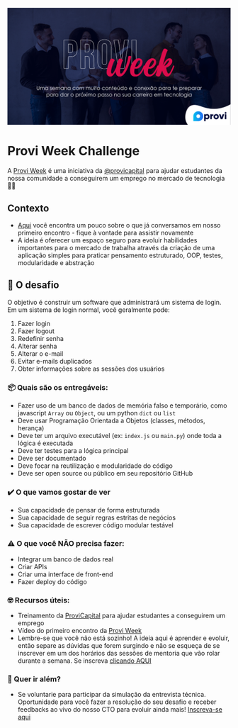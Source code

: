 ![Provi Tech Team](./img/Capa.png)

# Provi Week Challenge

A [Provi Week] é uma iniciativa da [@provicapital] para ajudar estudantes da nossa comunidade a conseguirem um emprego no mercado de tecnologia 🐱‍💻


## Contexto

- [Aqui] você encontra um pouco sobre o que já conversamos em nosso primeiro encontro - fique à vontade para assistir novamente 
- A ideia é oferecer um espaço seguro para evoluir habilidades importantes para o mercado de trabalha através da criação de uma aplicação simples para praticar pensamento estruturado, OOP, testes, modularidade e abstração

## 🥋 O desafio

O objetivo é construir um software que administrará um sistema de login. Em um sistema de login normal, você geralmente pode:

1. Fazer login
1. Fazer logout
1. Redefinir senha
1. Alterar senha
1. Alterar o e-mail
1. Evitar e-mails duplicados
1. Obter informações sobre as sessões dos usuários

### 📦 Quais são os entregáveis:

- Fazer uso de um banco de dados de memória falso e temporário, como javascript `Array` ou `Object`, ou um python `dict`
  ou `list`
- Deve usar Programação Orientada a Objetos (classes, métodos, herança)
- Deve ter um arquivo executável (ex: `index.js` ou `main.py`) onde toda a lógica é executada
- Deve ter testes para a lógica principal
- Deve ser documentado
- Deve focar na reutilização e modularidade do código
- Deve ser open source ou público em seu repositório GitHub

### ✔️ O que vamos gostar de ver

- Sua capacidade de pensar de forma estruturada
- Sua capacidade de seguir regras estritas de negócios
- Sua capacidade de escrever código modular testável

### ⚠️ O que você NÃO precisa fazer: 

- Integrar um banco de dados real
- Criar APIs
- Criar uma interface de front-end
- Fazer deploy do código

### 🤓 Recursos úteis:

- Treinamento da [ProviCapital] para ajudar estudantes a conseguirem um emprego
- Vídeo do primeiro encontro da [Provi Week]
- Lembre-se que você não está sozinho! A ideia aqui é aprender e evoluir, então separe as dúvidas que forem surgindo e não se esqueça de se inscrever em um dos horários das sessões de mentoria que vão rolar durante a semana. Se inscreva [clicando AQUI]

### 💯  Quer ir além?

- Se voluntarie para participar da simulação da entrevista técnica. Oportunidade para você fazer a resolução do seu desafio e receber feedbacks ao vivo do nosso CTO para evoluir ainda mais! [Inscreva-se aqui]


[Aqui]: https://www.youtube.com/watch?v=WOHqkmA0O8U

[Provi Week]: https://youtu.be/WOHqkmA0O8U

[@provicapital]: https://github.com/provicapital

[ProviCapital]: https://github.com/provicapital/get_hired_training

[luiza.costa@provi.com.br]: mailto:luiza.costa@provi.com.br

[clicando AQUI]: https://docs.google.com/forms/d/e/1FAIpQLScb1ITQ0F6zNHD7jpCwQudOZMANHelZBCtHRFUyV__WJH908Q/viewform

[Inscreva-se aqui]: https://docs.google.com/forms/d/e/1FAIpQLScb1ITQ0F6zNHD7jpCwQudOZMANHelZBCtHRFUyV__WJH908Q/viewform
